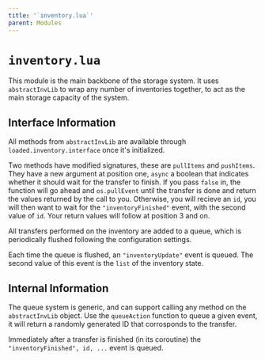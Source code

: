 ```yaml
---
title: '`inventory.lua`'
parent: Modules
---
```

# `inventory.lua`
This module is the main backbone of the storage system. It uses `abstractInvLib` to wrap any number of inventories together, to act as the main storage capacity of the system.

## Interface Information
All methods from `abstractInvLib` are available through `loaded.inventory.interface` once it's initialized. 

Two methods have modified signatures, these are `pullItems` and `pushItems`. They have a new argument at position one, `async` a boolean that indicates whether it should wait for the transfer to finish. If you pass `false` in, the function will go ahead and `os.pullEvent` until the transfer is done and return the values returned by the call to you. Otherwise, you will recieve an `id`, you will then want to wait for the `"inventoryFinished"` event, with the second value of `id`. Your return values will follow at position 3 and on.

All transfers performed on the inventory are added to a queue, which is periodically flushed following the configuration settings.

Each time the queue is flushed, an `"inventoryUpdate"` event is queued. The second value of this event is the `list` of the inventory state.

## Internal Information
The queue system is generic, and can support calling any method on the `abstractInvLib` object. Use the `queueAction` function to queue a given event, it will return a randomly generated ID that corrosponds to the transfer.

Immediately after a transfer is finished (in its coroutine) the `"inventoryFinished", id, ...` event is queued.
